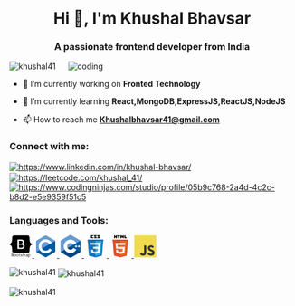 <h1 align="center">Hi 👋, I'm Khushal Bhavsar</h1>
<h3 align="center">A passionate frontend developer from India</h3>

<img align="right" alt="coding" width="400" src="https://user-images.githubusercontent.com/55389276/140866485-8fb1c876-9a8f-4d6a-98dc-08c4981eaf70.gif">

<p align="left"> <img src="https://komarev.com/ghpvc/?username=khushal41&label=Profile%20views&color=0e75b6&style=flat" alt="khushal41" /> </p>

- 🔭 I’m currently working on **Fronted Technology**

- 🌱 I’m currently learning **React,MongoDB,ExpressJS,ReactJS,NodeJS**

- 📫 How to reach me **Khushalbhavsar41@gmail.com**

<h3 align="left">Connect with me:</h3>
<p align="left">
<a href="https://www.linkedin.com/in/khushal-bhavsar/" target="blank"><img align="center" src="https://raw.githubusercontent.com/rahuldkjain/github-profile-readme-generator/master/src/images/icons/Social/linked-in-alt.svg" alt="https://www.linkedin.com/in/khushal-bhavsar/" height="30" width="40" /></a>
<a href="https://leetcode.com/Khushal_41/" target="blank"><img align="center" src="https://raw.githubusercontent.com/rahuldkjain/github-profile-readme-generator/master/src/images/icons/Social/leet-code.svg" alt="https://leetcode.com/khushal_41/" height="30" width="40" /></a>
<a href="/https://www.codingninjas.com/studio/profile/05b9c768-2a4d-4c2c-b8d2-e5e9359f51c5" target="blank"><img align="center" src="https://raw.githubusercontent.com/rahuldkjain/github-profile-readme-generator/master/src/images/icons/Social/rss.svg" alt="https://www.codingninjas.com/studio/profile/05b9c768-2a4d-4c2c-b8d2-e5e9359f51c5" height="30" width="40" /></a>
</p>

<h3 align="left">Languages and Tools:</h3>
<p align="left"> <a href="https://getbootstrap.com" target="_blank" rel="noreferrer"> <img src="https://raw.githubusercontent.com/devicons/devicon/master/icons/bootstrap/bootstrap-plain-wordmark.svg" alt="bootstrap" width="40" height="40"/> </a> <a href="https://www.cprogramming.com/" target="_blank" rel="noreferrer"> <img src="https://raw.githubusercontent.com/devicons/devicon/master/icons/c/c-original.svg" alt="c" width="40" height="40"/> </a> <a href="https://www.w3schools.com/cpp/" target="_blank" rel="noreferrer"> <img src="https://raw.githubusercontent.com/devicons/devicon/master/icons/cplusplus/cplusplus-original.svg" alt="cplusplus" width="40" height="40"/> </a> <a href="https://www.w3schools.com/css/" target="_blank" rel="noreferrer"> <img src="https://raw.githubusercontent.com/devicons/devicon/master/icons/css3/css3-original-wordmark.svg" alt="css3" width="40" height="40"/> </a> <a href="https://www.w3.org/html/" target="_blank" rel="noreferrer"> <img src="https://raw.githubusercontent.com/devicons/devicon/master/icons/html5/html5-original-wordmark.svg" alt="html5" width="40" height="40"/> </a> <a href="https://developer.mozilla.org/en-US/docs/Web/JavaScript" target="_blank" rel="noreferrer"> <img src="https://raw.githubusercontent.com/devicons/devicon/master/icons/javascript/javascript-original.svg" alt="javascript" width="40" height="40"/> </a> </p>

<p><img align="left" src="https://github-readme-stats.vercel.app/api/top-langs?username=khushal41&show_icons=true&locale=en&layout=compact" alt="khushal41" /></p>

<p>&nbsp;<img align="center" src="https://github-readme-stats.vercel.app/api?username=khushal41&show_icons=true&locale=en" alt="khushal41" /></p>

<p><img align="center" src="https://github-readme-streak-stats.herokuapp.com/?user=khushal41&" alt="khushal41" /></p>
